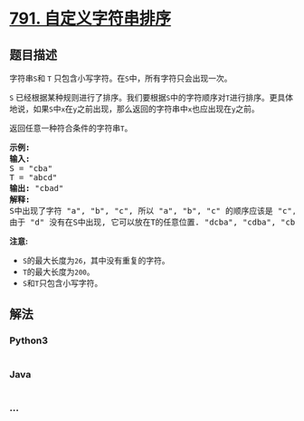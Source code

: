 # [791. 自定义字符串排序](https://leetcode-cn.com/problems/custom-sort-string)

## 题目描述
<!-- 这里写题目描述 -->
<p>字符串<code>S</code>和 <code>T</code> 只包含小写字符。在<code>S</code>中，所有字符只会出现一次。</p>

<p><code>S</code> 已经根据某种规则进行了排序。我们要根据<code>S</code>中的字符顺序对<code>T</code>进行排序。更具体地说，如果<code>S</code>中<code>x</code>在<code>y</code>之前出现，那么返回的字符串中<code>x</code>也应出现在<code>y</code>之前。</p>

<p>返回任意一种符合条件的字符串<code>T</code>。</p>

<pre>
<strong>示例:</strong>
<strong>输入:</strong>
S = &quot;cba&quot;
T = &quot;abcd&quot;
<strong>输出:</strong> &quot;cbad&quot;
<strong>解释:</strong> 
S中出现了字符 &quot;a&quot;, &quot;b&quot;, &quot;c&quot;, 所以 &quot;a&quot;, &quot;b&quot;, &quot;c&quot; 的顺序应该是 &quot;c&quot;, &quot;b&quot;, &quot;a&quot;. 
由于 &quot;d&quot; 没有在S中出现, 它可以放在T的任意位置. &quot;dcba&quot;, &quot;cdba&quot;, &quot;cbda&quot; 都是合法的输出。
</pre>

<p><strong>注意:</strong></p>

<ul>
	<li><code>S</code>的最大长度为<code>26</code>，其中没有重复的字符。</li>
	<li><code>T</code>的最大长度为<code>200</code>。</li>
	<li><code>S</code>和<code>T</code>只包含小写字符。</li>
</ul>



## 解法
<!-- 这里可写通用的实现逻辑 -->


<!-- tabs:start -->

### **Python3**
<!-- 这里可写当前语言的特殊实现逻辑 -->

```python

```

### **Java**
<!-- 这里可写当前语言的特殊实现逻辑 -->

```java

```

### **...**
```

```

<!-- tabs:end -->